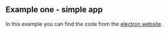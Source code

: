 ## Example one - simple app
In this example you can find the code from the [electron website](https://www.electronjs.org/docs/latest/tutorial/tutorial-first-app).
